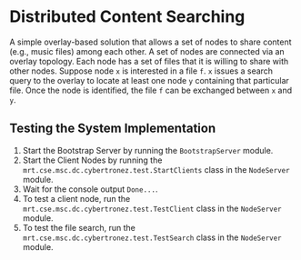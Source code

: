 # Distributed Content Searching
A simple overlay-based solution that allows a set of nodes to share content (e.g., music files) among each other. A set of nodes are connected via an overlay topology. Each node has a set of files that it is willing to share with other nodes. Suppose node ​`x` is interested in a file ​`f`.​ `​x` issues a search query to the overlay to locate at least one node ​`y` containing that particular file. Once the node is identified, the file `f` can be exchanged between ​`x` and `​y`​.

## Testing the System Implementation
1. Start the Bootstrap Server by running the `BootstrapServer` module.
2. Start the Client Nodes by running the `mrt.cse.msc.dc.cybertronez.test.StartClients` class in the `NodeServer` module.
3. Wait for the console output `Done...`.
4. To test a client node, run the `mrt.cse.msc.dc.cybertronez.test.TestClient` class in the `NodeServer` module.
5. To test the file search, run the `mrt.cse.msc.dc.cybertronez.test.TestSearch` class in the `NodeServer` module.
